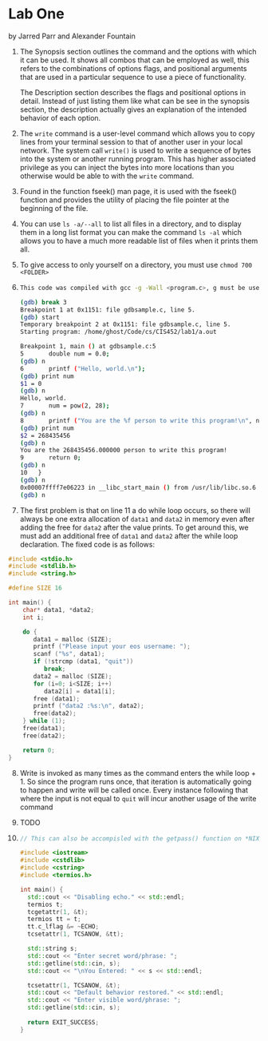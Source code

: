 # Lab One

by Jarred Parr and Alexander Fountain

1. The Synopsis section outlines the command and the options with which it can be used. It shows all combos that can be employed as well, this refers to the combinations of options flags, and positional arguments that are used in a particular sequence to use a piece of functionality.

   The Description section describes the flags and positional options in detail. Instead of just listing them like what can be see in the synopsis section, the description actually gives an explanation of the intended behavior of each option.

2. The `write` command is a user-level command which allows you to copy lines from your terminal session to that of another user in your local network. The system call `write()` is used to write a sequence of bytes into the system or another running program. This has higher associated privilege as you can inject the bytes into more locations than you otherwise would be able to with the `write` command.

3. Found in the function fseek() man page, it is used with the fseek() function and provides the utility of placing the file pointer at the beginning of the file.

4. You can use `ls -a/--all` to list all files in a directory, and to display them in a long list format you can make the command `ls -al` which allows you to have a much more readable list of files when it prints them all.

5. To give access to only yourself on a directory, you must use `chmod 700 <FOLDER>`

6. ```bash
   This code was compiled with gcc -g -Wall <program.c>, g must be used to allow gdb to recognize the binary and step through it.
   
   (gdb) break 3
   Breakpoint 1 at 0x1151: file gdbsample.c, line 5.
   (gdb) start
   Temporary breakpoint 2 at 0x1151: file gdbsample.c, line 5.
   Starting program: /home/ghost/Code/cs/CIS452/lab1/a.out 
   
   Breakpoint 1, main () at gdbsample.c:5
   5	   double num = 0.0;
   (gdb) n
   6	   printf ("Hello, world.\n");
   (gdb) print num
   $1 = 0
   (gdb) n
   Hello, world.
   7	   num = pow(2, 28);
   (gdb) n
   8	   printf ("You are the %f person to write this program!\n", num);
   (gdb) print num
   $2 = 268435456
   (gdb) n
   You are the 268435456.000000 person to write this program!
   9	   return 0;
   (gdb) n
   10	}
   (gdb) n
   0x00007ffff7e06223 in __libc_start_main () from /usr/lib/libc.so.6
   (gdb) n
   
   ```

7.  The first problem is that on line 11 a do while loop occurs, so there will always be one extra allocation of `data1` and `data2` in memory even after adding the free for `data2` after the value prints. To get around this, we must add an additional free of `data1` and `data2` after the while loop declaration. The fixed code is as follows:

```c
#include <stdio.h>
#include <stdlib.h>
#include <string.h>

#define SIZE 16

int main() {
    char* data1, *data2;
    int i;

    do {
       data1 = malloc (SIZE);
       printf ("Please input your eos username: ");
       scanf ("%s", data1);
       if (!strcmp (data1, "quit"))
          break;
       data2 = malloc (SIZE);
       for (i=0; i<SIZE; i++)
          data2[i] = data1[i];
       free (data1);
       printf ("data2 :%s:\n", data2);
       free(data2);
    } while (1);
    free(data1);
    free(data2);

    return 0;
}
```

8. Write is invoked as many times as the command enters the while loop + 1. So since the program runs once, that iteration is automatically going to happen and write will be called once. Every instance following that where the input is not equal to `quit` will incur another usage of the write command

9. TODO

10. ```c++
    // This can also be accompisled with the getpass() function on *NIX operating systems.
    
    #include <iostream>
    #include <cstdlib>
    #include <cstring>
    #include <termios.h>
    
    int main() {
      std::cout << "Disabling echo." << std::endl;
      termios t;
      tcgetattr(1, &t);
      termios tt = t;
      tt.c_lflag &= ~ECHO;
      tcsetattr(1, TCSANOW, &tt);
    
      std::string s;
      std::cout << "Enter secret word/phrase: ";
      std::getline(std::cin, s);
      std::cout << "\nYou Entered: " << s << std::endl;
    
      tcsetattr(1, TCSANOW, &t);
      std::cout << "Default behavior restored." << std::endl;
      std::cout << "Enter visible word/phrase: ";
      std::getline(std::cin, s);
        
      return EXIT_SUCCESS;
    }
    ```